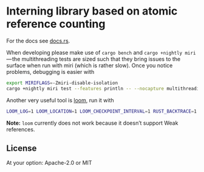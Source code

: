 # Interning library based on atomic reference counting

For the docs see [docs.rs](https://docs.rs/intern_arc).

When developing please make use of `cargo bench` and `cargo +nightly miri` — the multithreading tests are sized such that they bring issues to the surface when run with miri (which is rather slow).
Once you notice problems, debugging is easier with

```bash
export MIRIFLAGS=-Zmiri-disable-isolation
cargo +nightly miri test --features println -- --nocapture multithreading_hash
```

Another very useful tool is [loom](https://docs.rs/loom), run it with

```bash
LOOM_LOG=1 LOOM_LOCATION=1 LOOM_CHECKPOINT_INTERVAL=1 RUST_BACKTRACE=1 RUSTFLAGS="--cfg loom" cargo test --lib
```

**Note:** `loom` currently does not work because it doesn’t support Weak references.

## License

At your option: Apache-2.0 or MIT
